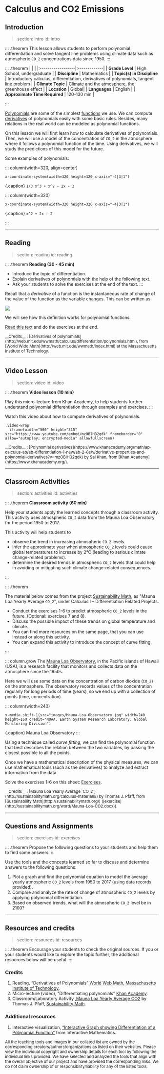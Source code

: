 # Calculus and CO2 Emissions

## Introduction
> section: intro
> id: intro

::: .theorem
This lesson allows students to perform polynomial differentiation and solve
tangent line problems using climate data such as atmospheric `CO_2`
concentrations data since 1950.
:::


::: .theorem
|    |    |
|:------------------|:-------------|
| __Grade Level__ 	| High School, undergraduate  |
| __Discipline__	| Mathematics |
| __Topic(s) in Discipline__	| Introductory calculus, differentiation, derivatives of polynomials, tangent line problem |
| __Climate Topic__ 	| Climate and the atmosphere, the greenhouse effect |
| __Location__		| Global|
| __Languages__ 		| English |
| __Approximate Time Required__	| 	120-130 min |

:::


[Polynomials](gloss:polynomial) are some of the simplest [functions](gloss:function) we use. We can compute [derivatives](gloss:derivative) of polynomials easily with some basic rules. Besides, many relations in the real world can be modeled as polynomial functions.

On this lesson we will first learn how to calculate derivatives of polynomials. Then, we will use a model of the concentration of `CO_2` in the atmosphere where it follows a polynomial function of the time. Using derivatives, we will study the predictions of this model for the future.


Some examples of polynomials:

::: column(width=320, align=center)

    x-coordinate-system(width=320 height=320 x-axis="-4|3|1")
{.caption} `1/3 x^3 + x^2 - 2x - 3`

::: column(width=320)

    x-coordinate-system(width=320 height=320 x-axis="-4|3|1")
{.caption} `x^2 + 2x - 2`

:::


---

## Reading
> section: reading
> id: reading

::: .theorem
__Reading (30 - 45 min)__

* Introduce the topic of differentiation. 
* Explain derivatives of polynomials with the help of the following text.
* Ask your students to solve the exercises at the end of the text.
:::

Recall that a _derivative_ of a function is the instantaneous rate of change of the value of the function as the variable changes. This can be written as 

![](/resources/co2-calculus/downloads/defeq04.gif)


We will see how this definition works for polynomial functions.

[Read this text](/resources/co2-calculus/downloads/WorldWebMath-Derivatives_of_Polynomials.pdf) and do the exercises at the end.


<font size="2">
__Credits__ : 
[Derivatives of polynomials](http://web.mit.edu/wwmath/calculus/differentiation/polynomials.html), from [World Wide Math](http://web.mit.edu/wwmath/index.html) at the Massachusetts Institute of Technology.
</font>

---

## Video Lesson
> section: video
> id: video

::: .theorem
__Video lesson (10 min)__

Play this micro-lecture from Khan Academy, to help students
further understand polynomial differentiation through examples and exercises.
:::

Watch this video about how to compute derivatives of polynomials.

    .video-wrap
      iframe(width="560" height="315" src="https://www.youtube.com/embed/mzOBlH32qdk" frameborder="0" allow="autoplay; encrypted-media" allowfullscreen)



<font size="2">
__Credits__ : 
[Polynomial derivatives](https://www.khanacademy.org/math/ap-calculus-ab/ab-differentiation-1-new/ab-2-6a/v/derivative-properties-and-polynomial-derivatives?v=mzOBlH32qdk) by Sal Khan, from [Khan Academy](https://www.khanacademy.org/).
</font>



---

## Classroom Activities
> section: activities
> id: activities

::: .theorem
__Classroom activity (60 min)__

Help your students apply the learned concepts through a classroom activity. This activity uses atmospheric `CO_2` data from the Mauna Loa Observatory for the period 1950 to 2017.

This activity will help students to
* observe the trend in increasing atmospheric `CO_2` levels.
* infer the approximate year when atmospheric `CO_2` levels could cause global
  temperatures to increase by 2°C (leading to serious climate change-related
  problems).
* determine the desired trends in atmospheric `CO_2` levels that could help in
  avoiding or mitigating such climate change-related consequences.

:::

::: .theorem

The material below comes from the project [Sustainability Math](http://sustainabilitymath.org/calculus-materials/), as "Mauna Loa Yearly Average `CO_2`", under Calculus I – Differentiation Related Projects.

*  Conduct the exercises 1-6 to predict atmospheric `CO_2` levels in the future.
  (Optional: exercises 7 and 8).
* Discuss the possible impact of these trends on global temperature and climate.
* You can find more resources on the same page, that you can use instead or along this activity.
* You can expand this activity to introduce the concept of curve fitting.

:::

::: column.grow
The [Mauna Loa Observatory](https://www.esrl.noaa.gov/gmd/obop/mlo/), in the Pacific islands of Hawaii (USA), is a research facility that monitors and collects data on the atmosphere since the 1950s.

Here we will use some data on the concentration of carbon dioxide (`CO_2`) on the atmosphere. The observatory records values of the concentration regularly for long periods of time (years), so we end up with a collection of points (time, concentration).

::: column(width=240)

    x-media.shift-1(src="images/Mauna-Loa-Observatory.jpg" width=240 height=160 credit="NOAA. Earth System Research Laboratory. Global Monitoring Division")

{.caption} Mauna Loa Observatory
:::


Using a technique called _curve fitting_, we can find the polynomial function that best describes the relation between the two variables, by passing the closest possible to all the points. 

Once we have a mathematical description of the physical measures, we can use mathematical tools (such as the derivatives) to analyze and extract information from the data.

Solve the exercises 1-6 on this sheet: [Exercises](/resources/co2-calculus/downloads/Mauna-Loa-CO2.docx).

<!-- * You will need this data: [Excel file](http://sustainabilitymath.org/excel/Mauna-Loa-CO2.xlsx) -->


<font size="2">
__Credits__ : 
[Mauna Loa Yearly Average `CO_2`](http://sustainabilitymath.org/calculus-materials/) by Thomas J. Pfaff, from [Sustainability Math](http://sustainabilitymath.org/) ([exercise](http://sustainabilitymath.org/word/Mauna-Loa-CO2.docx)).
</font>

---

## Questions and Assignments
> section: exercises
> id: exercises

::: .theorem
Propose the following questions to your students and help them to find some answers.
:::

Use the tools and the concepts learned so far to discuss and determine answers to the following questions:

1. Plot a graph and find the polynomial equation to model the average yearly
   atmospheric `CO_2` levels from 1950 to 2017 (using data records provided).
2. Compare and analyze the rate of change of atmospheric `CO_2` levels by applying
   polynomial differentiation.
3. Based on observed trends, what will the atmospheric `CO_2` level be in 2100?


---

## Resources and credits
> section: resources
> id: resources

::: .theorem
Encourage your students to check the original sources. If you or your students would like to explore the topic further, the additional resources below will be useful.
:::

### Credits

1. Reading, “Derivatives of Polynomials” 	[World Web Math, Massachusetts Institute of Technology](http://web.mit.edu/wwmath/index.html).
2. Micro-lecture (video), “Differentiating polynomials” 	[Khan Academy](https://www.khanacademy.org/).
3. Classroom/Laboratory Activity ,[Mauna Loa Yearly Average CO2](http://sustainabilitymath.org/calculus-materials/) by	 Thomas J. Pfaff, [Sustainability Math](http://sustainabilitymath.org/).

### Additional resources

1. Interactive visualization, [“Interactive Graph showing Differentiation of a Polynomial Function”](https://www.intmath.com/differentiation/derivative-graphs.php) from Interactive Mathematics.

 
<font size="2">
All the teaching tools and images  in our collated list are owned by the corresponding creators/authors/organizations as  listed on their websites. Please view the individual copyright and ownership details for each tool by following the individual links provided. We have selected and analyzed the tools that align with the overall objective of our project and have provided the corresponding links. We do not claim ownership of or responsibility/liability for any of the listed tools. 
</font>

